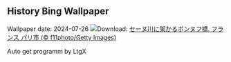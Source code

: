 ## History Bing Wallpaper
Wallpaper date: 2024-07-26
![](https://www.bing.com/th?id=OHR.PontNeuf_JA-JP6539297380_UHD.jpg&w=1000)Download: [セーヌ川に架かるポンヌフ橋, フランス パリ市 (© f11photo/Getty Images)](https://www.bing.com/th?id=OHR.PontNeuf_JA-JP6539297380_UHD.jpg)

Auto get programm by LtgX
